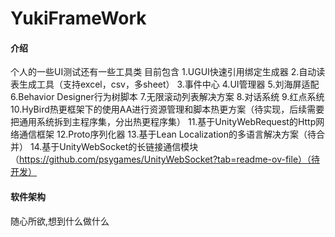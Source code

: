 # YukiFrameWork

#### 介绍
个人的一些UI测试还有一些工具类
目前包含
1.UGUI快速引用绑定生成器
2.自动读表生成工具（支持excel，csv，多sheet）
3.事件中心
4.UI管理器
5.刘海屏适配
6.Behavior Designer行为树脚本
7.无限滚动列表解决方案
8.对话系统
9.红点系统
10.HyBird热更框架下的使用AA进行资源管理和脚本热更方案（待实现，后续需要把通用系统拆到主程序集，分出热更程序集）
11.基于UnityWebRequest的Http网络通信框架
12.Proto序列化器
13.基于Lean Localization的多语言解决方案（待合并）
14.基于UnityWebSocket的长链接通信模块（https://github.com/psygames/UnityWebSocket?tab=readme-ov-file）（待开发）

#### 软件架构
随心所欲,想到什么做什么
